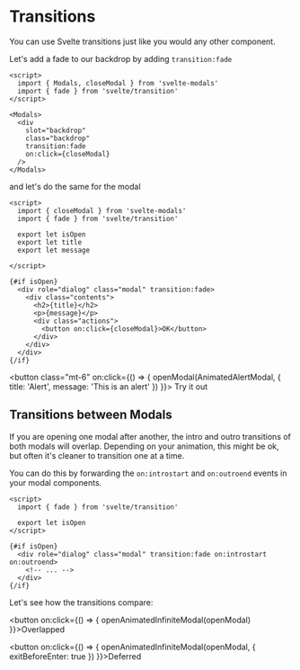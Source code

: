 <script>
  import { Modals, openModal } from 'svelte-modals'
  import AnimatedAlertModal from './_AnimatedAlertModal.svelte'
  import AnimatedInfiniteModal from './_AnimatedInfiniteModal.svelte'
  import { fade } from 'svelte/transition'

  function openInfiniteModal(openModal, props) {
    openModal(InfiniteModal, { title: 'Modal', message: 'Try opening another one', openAnother: () => openInfiniteModal(openModal, props), ...props })
  }
  function openAnimatedInfiniteModal(openModal, props) {
    openModal(AnimatedInfiniteModal, { title: 'Modal', message: 'Try opening another one', openAnother: () => openAnimatedInfiniteModal(openModal, props), ...props })
  }
</script>

# Transitions

You can use Svelte transitions just like you would any other component.

Let's add a fade to our backdrop by adding `transition:fade`

```svelte
<script>
  import { Modals, closeModal } from 'svelte-modals'
  import { fade } from 'svelte/transition'
</script>

<Modals>
  <div
    slot="backdrop"
    class="backdrop"
    transition:fade
    on:click={closeModal}
  />
</Modals>
```

and let's do the same for the modal

```svelte
<script>
  import { closeModal } from 'svelte-modals'
  import { fade } from 'svelte/transition'

  export let isOpen
  export let title
  export let message

</script>

{#if isOpen}
  <div role="dialog" class="modal" transition:fade>
    <div class="contents">
      <h2>{title}</h2>
      <p>{message}</p>
      <div class="actions">
        <button on:click={closeModal}>OK</button>
      </div>
    </div>
  </div>
{/if}
```

<button
class="mt-6"
on:click={() => {
openModal(AnimatedAlertModal, { title: 'Alert', message: 'This is an alert' })
}}> Try it out</button>

## Transitions between Modals

If you are opening one modal after another, the intro and outro transitions of both modals will overlap. Depending on your animation, this might be ok, but often it's cleaner to transition one at a time.

You can do this by forwarding the `on:introstart` and `on:outroend` events in your modal components.

```svelte
<script>
  import { fade } from 'svelte/transition'

  export let isOpen
</script>

{#if isOpen}
  <div role="dialog" class="modal" transition:fade on:introstart on:outroend>
    <!-- ... -->
  </div>
{/if}
```

Let's see how the transitions compare:

<button
on:click={() => {
openAnimatedInfiniteModal(openModal)
}}>Overlapped</button>

<button
on:click={() => {
openAnimatedInfiniteModal(openModal, { exitBeforeEnter: true })
}}>Deferred</button>
